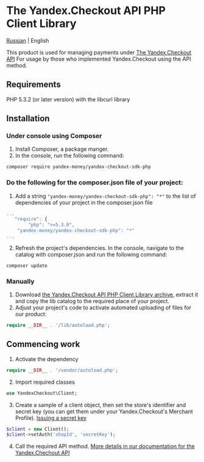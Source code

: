 # The Yandex.Checkout API PHP Client Library

[Russian](https://github.com/yandex-money/yandex-checkout-sdk-php/blob/master/README.md) | English

This product is used for managing payments under [The Yandex.Checkout API](https://kassa.yandex.ru/docs/checkout-api/)
For usage by those who implemented Yandex.Checkout using the API method.

## Requirements
PHP 5.3.2 (or later version) with the libcurl library

## Installation
### Under console using Composer

1. Install Composer, a package manger.
2. In the console, run the following command:
```bash
composer require yandex-money/yandex-checkout-sdk-php
```

### Do the following for the composer.json file of your project:
1. Add a string `"yandex-money/yandex-checkout-sdk-php": "*"` to the list of dependencies of your project in the composer.json file
```js
...
   "require": {
        "php": ">=5.3.0",
	"yandex-money/yandex-checkout-sdk-php": "*"
...
```
2. Refresh the project's dependencies. In the console, navigate to the catalog with composer.json and run the following command:
```bash
composer update
```

### Manually

1. Download [the Yandex.Checkout API PHP Client Library archive](https://github.com/yandex-money/yandex-checkout-sdk-php/archive/master.zip), extract it and copy the lib catalog to the required place of your project.
2. Adjust your project's code to activate automated uploading of files for our product:
```php
require __DIR__ . '/lib/autoload.php'; 
```

## Commencing work

1. Activate the dependency
```php
require __DIR__ . '/vendor/autoload.php';
```
2. Import required classes
```php
use YandexCheckout\Client;
```
3. Create a sample of a client object, then set the store's identifier and secret key (you can get them under your Yandex.Checkout's Merchant Profile). [Issuing a secret key](https://yandex.com/support/checkout/payments/keys.html)
```php
$client = new Client();
$client->setAuth('shopId', 'secretKey');
```
4. Call the required API method. [More details in our documentation for the Yandex.Chechout API](https://checkout.yandex.com/docs/checkout-api/)
